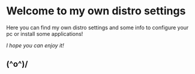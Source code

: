 # Welcome to my own distro settings

Here you can find my own distro settings and some info to configure your pc or install some applications!

*I hope you can enjoy it!*

## (^o^)/
